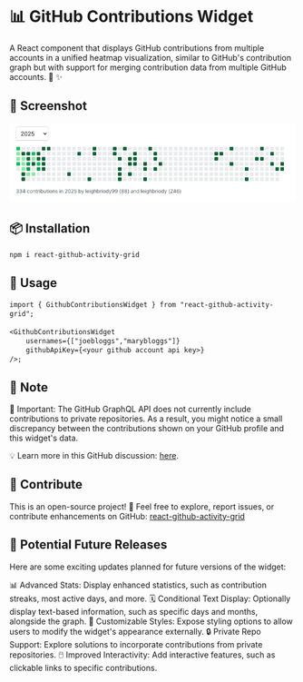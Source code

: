 # 📊 GitHub Contributions Widget

A React component that displays GitHub contributions from multiple accounts in a unified heatmap visualization, similar to GitHub's contribution graph but with support for merging contribution data from multiple GitHub accounts. 🔄 ✨

## 📸 Screenshot

![Screenshot](./dist/example.png)

## 📦 Installation

```shell
npm i react-github-activity-grid
```

## 🚀 Usage

```tsx
import { GithubContributionsWidget } from "react-github-activity-grid";

<GithubContributionsWidget
    usernames={["joebloggs","marybloggs"]}
    githubApiKey={<your github account api key>}
/>;
```

## 📝 Note

👀 Important: The GitHub GraphQL API does not currently include contributions to private repositories.
As a result, you might notice a small discrepancy between the contributions shown on your GitHub profile and this widget's data.

💡 Learn more in this GitHub discussion: [here](https://github.com/orgs/community/discussions/24812).

## 🤝 Contribute

This is an open-source project! 🎉 Feel free to explore, report issues, or contribute enhancements on GitHub:
[react-github-activity-grid](https://github.com/leighbriody/react-github-activity-grid)

## 🌟 Potential Future Releases

Here are some exciting updates planned for future versions of the widget:

📊 Advanced Stats: Display enhanced statistics, such as contribution streaks, most active days, and more.
🗓️ Conditional Text Display: Optionally display text-based information, such as specific days and months, alongside the graph.
🎨 Customizable Styles: Expose styling options to allow users to modify the widget's appearance externally.
🔒 Private Repo Support: Explore solutions to incorporate contributions from private repositories.
🖱️ Improved Interactivity: Add interactive features, such as clickable links to specific contributions.
